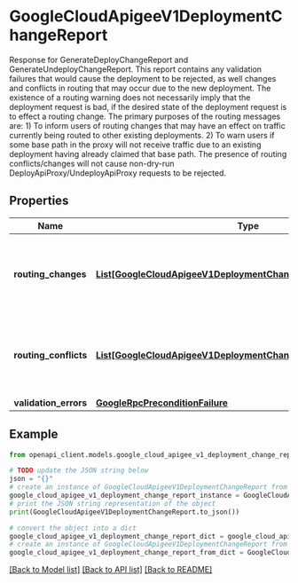 # GoogleCloudApigeeV1DeploymentChangeReport

Response for GenerateDeployChangeReport and GenerateUndeployChangeReport. This report contains any validation failures that would cause the deployment to be rejected, as well changes and conflicts in routing that may occur due to the new deployment. The existence of a routing warning does not necessarily imply that the deployment request is bad, if the desired state of the deployment request is to effect a routing change. The primary purposes of the routing messages are: 1) To inform users of routing changes that may have an effect on traffic currently being routed to other existing deployments. 2) To warn users if some base path in the proxy will not receive traffic due to an existing deployment having already claimed that base path. The presence of routing conflicts/changes will not cause non-dry-run DeployApiProxy/UndeployApiProxy requests to be rejected.

## Properties

Name | Type | Description | Notes
------------ | ------------- | ------------- | -------------
**routing_changes** | [**List[GoogleCloudApigeeV1DeploymentChangeReportRoutingChange]**](GoogleCloudApigeeV1DeploymentChangeReportRoutingChange.md) | All routing changes that may result from a deployment request. | [optional] 
**routing_conflicts** | [**List[GoogleCloudApigeeV1DeploymentChangeReportRoutingConflict]**](GoogleCloudApigeeV1DeploymentChangeReportRoutingConflict.md) | All base path conflicts detected for a deployment request. | [optional] 
**validation_errors** | [**GoogleRpcPreconditionFailure**](GoogleRpcPreconditionFailure.md) |  | [optional] 

## Example

```python
from openapi_client.models.google_cloud_apigee_v1_deployment_change_report import GoogleCloudApigeeV1DeploymentChangeReport

# TODO update the JSON string below
json = "{}"
# create an instance of GoogleCloudApigeeV1DeploymentChangeReport from a JSON string
google_cloud_apigee_v1_deployment_change_report_instance = GoogleCloudApigeeV1DeploymentChangeReport.from_json(json)
# print the JSON string representation of the object
print(GoogleCloudApigeeV1DeploymentChangeReport.to_json())

# convert the object into a dict
google_cloud_apigee_v1_deployment_change_report_dict = google_cloud_apigee_v1_deployment_change_report_instance.to_dict()
# create an instance of GoogleCloudApigeeV1DeploymentChangeReport from a dict
google_cloud_apigee_v1_deployment_change_report_from_dict = GoogleCloudApigeeV1DeploymentChangeReport.from_dict(google_cloud_apigee_v1_deployment_change_report_dict)
```
[[Back to Model list]](../README.md#documentation-for-models) [[Back to API list]](../README.md#documentation-for-api-endpoints) [[Back to README]](../README.md)


